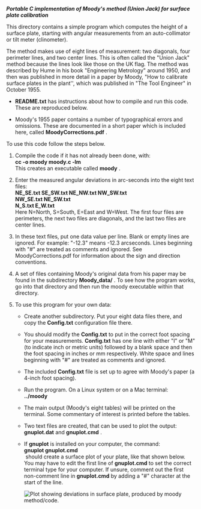 ***Portable C implementation of Moody's method (Union Jack) for surface
plate calibration***  

This directory contains a simple program which computes the height of
a surface plate, starting with angular measurements from an
auto-collimator or tilt meter (clinometer).  
    
The method makes use of eight lines of measurement: two diagonals,
four perimeter lines, and two center lines. This is often called the
"Union Jack" method because the lines look like those on the UK flag.
The method was described by Hume in his book "Engineering Metrology"
around 1950, and then was published in more detail in a paper by
Moody, "How to calibrate surface plates in the plant'', which was
published in "The Tool Engineer" in October 1955.  

- **README.txt** has instructions about how to compile and run this code. These are reproduced below.

- Moody's 1955 paper contains a number of typographical errors and omissions.
These are documented in a short paper which is included here, called
**MoodyCorrections.pdf** .

To use this code follow the steps below.  

1.  Compile the code if it has not already been done, with:  
  **cc -o moody moody.c -lm**  
  This creates an executable called **moody** . 

3.  Enter the measured angular deviations in arc-seconds into the eight
    text files:  
    **NE_SE.txt SE_SW.txt NE_NW.txt NW_SW.txt**    
      **NW_SE.txt NE_SW.txt**   
      **N_S.txt E_W.txt**    
      Here N=North, S=South, E=East and W=West.  The first four files are perimeters, the next two files are diagonals, and the last two files are center lines.

4.  In these text files, put one data value per line. Blank or empty lines are ignored. For
    example: "-12.3" means -12.3 arcseconds. Lines beginning with "#"
    are treated as comments and ignored. See MoodyCorrections.pdf for
    information about the sign and direction conventions. 

5.  A set of files containing Moody's original data from his paper may
    be found in the subdirectory **Moody_data/** .   To see how the program
    works, go into that directory and then run the moody executable
    within that directory. 

6.  To use this program for your own data:

    - Create another subdirectory. Put your eight data files there, and
      copy the **Config.txt** configuration file there.

    - You should modify the **Config.txt** to put in the correct foot spacing for your measurements. **Config.txt** has one line with either "I"
      or "M" (to indicate inch or metric units) followed by a blank
      space and then the foot spacing in inches or mm respectively.
      White space and lines beginning with "#" are treated as comments
      and ignored.

    - The included **Config.txt** file is set up to agree with Moody's paper
      (a 4-inch foot spacing).

    - Run the program. On a Linux system or on a Mac terminal:  
**../moody**

    - The main output (Moody's eight tables) will be printed on the
      terminal. Some commentary of interest is printed before the
      tables.

    - Two text files are created, that can be used to plot the
      output: **gnuplot.dat** and **gnuplot.cmd** .

    - If **gnuplot** is installed on your computer, the command:  
**gnuplot gnuplot.cmd**  
 should create a surface plot of your plate, like that shown below. You may have to edit the first
      line of **gnuplot.cmd** to set the correct terminal type for your
      computer. If unsure, comment out the first non-comment line in
      **gnuplot.cmd** by adding a "#" character at the start of the line.  


        ![Plot showing deviations in surface plate, produced by moody method/code.](/Moody_data/gnuplot.jpg)
        
